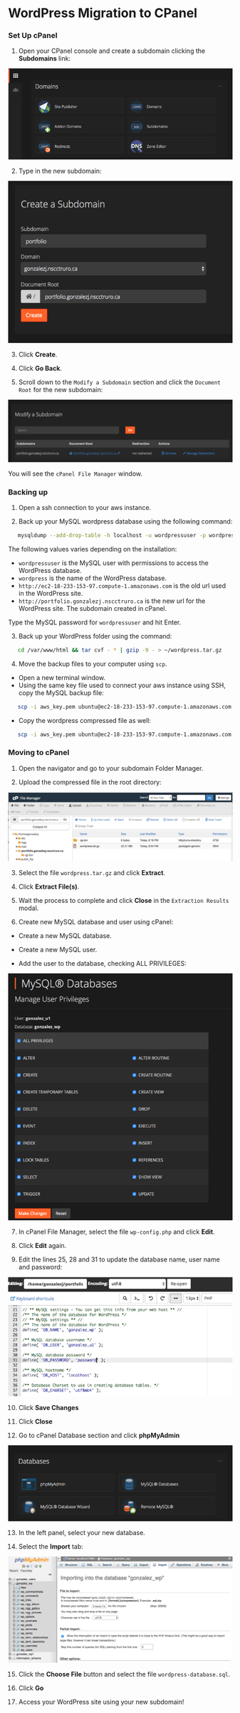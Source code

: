 # WordPress Migration to CPanel

### Set Up cPanel

1. Open your CPanel console and create a subdomain clicking the **Subdomains** link:

![cpanel subdomain](images/cpanel-subdomain.png)

2. Type in the new subdomain:

![cpanel subdomain form](images/cpanel-subdomain-form.png)

3. Click **Create**.

4. Click **Go Back**.

5. Scroll down to the `Modify a Subdomain` section and click the `Document Root` for the new subdomain:

![cpanel subdomain document root](images/cpanel-subdomain-document-root.png)

You will see the `cPanel File Manager` window.

### Backing up

1. Open a ssh connection to your aws instance.

2. Back up your MySQL wordpress database using the following command:

```bash
   mysqldump --add-drop-table -h localhost -u wordpressuser -p wordpress | sed 's,http://ec2-18-233-153-97.compute-1.amazonaws.com,http://portfolio.gonzalezj.nscctruro.ca,g' > ~/wordpress-database.sql
```

The following values varies depending on the installation:
- `wordpressuser` is the MySQL user with permissions to access the WordPress database.
- `wordpress` is the name of the WordPress database.
- `http://ec2-18-233-153-97.compute-1.amazonaws.com` is the old url used in the WordPress site.
- `http://portfolio.gonzalezj.nscctruro.ca` is the new url for the WordPress site. The subdomain created in cPanel.

Type the MySQL password for `wordpressuser` and hit Enter.

3. Back up your WordPress folder using the command:

```bash 
   cd /var/www/html && tar cvf - * | gzip -9 - > ~/wordpress.tar.gz
```

4. Move the backup files to your computer using `scp`.

- Open a new terminal window.
- Using the same key file used to connect your aws instance using SSH, copy the MySQL backup file:

```bash
   scp -i aws_key.pem ubuntu@ec2-18-233-153-97.compute-1.amazonaws.com:~/wordpress-database.sql .
```

- Copy the wordpress compressed file as well:

```bash
   scp -i aws_key.pem ubuntu@ec2-18-233-153-97.compute-1.amazonaws.com:~/wordpress.tar.gz .
```


### Moving to cPanel

1. Open the navigator and go to your subdomain Folder Manager.

2. Upload the compressed file in the root directory:

![cpanel file manager](images/cpanel-file-manager.png)

3. Select the file `wordpress.tar.gz` and click **Extract**.

4. Click **Extract File(s)**.

5. Wait the process to complete and click **Close** in the `Extraction Results` modal.

6. Create new MySQL database and user using cPanel:

- Create a new MySQL database.

- Create a new MySQL user.

- Add the user to the database, checking ALL PRIVILEGES:

![cpanel mysql privileges](images/mysql_privileges.png)

7. In cPanel File Manager, select the file `wp-config.php` and click **Edit**.

8. Click **Edit** again.

9. Edit the lines 25, 28 and 31 to update the database name, user name and password:

![cpanel edit wp-config.php file](images/cpanel-edit-wp-config.png)

10. Click **Save Changes**

11. Click **Close**

12. Go to cPanel Database section and click **phpMyAdmin**

![cpanel database section](images/cpanel-database-section.png)

13. In the left panel, select your new database.

14. Select the **Import** tab:

![cpanel phpmyadmin](images/cpanel-phpmyadmin.png)

15. Click the **Choose File** button and select the file `wordpress-database.sql`.

16. Click **Go**

17. Access your WordPress site using your new subdomain!
